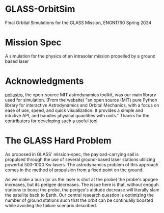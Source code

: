 # GLASS-OrbitSim
Final Orbital Simulations for the GLASS Mission, ENGN1760 Spring 2024

# Mission Spec
A simulation for the physics of an intrasolar mission propelled by a ground based laser

# Acknowledgments
[poliastro](https://docs.poliastro.space/en/stable/index.html), the open-source MIT astrodynamics toolkit, was our main library used for simulation. (From the website) "an open source (MIT) pure Python library for interactive Astrodynamics and Orbital Mechanics, with a focus on ease of use, speed, and quick visualization. It provides a simple and intuitive API, and handles physical quantities with units." Thanks for the contributors for developing such a useful tool.

# The GLASS Hard Problem
As proposed in GLASS' mission-spec, the payload-carrying sail is propulsed through the use of several ground-based laser stations utilizing powerful 500-1000 Kw lasers. The astrodynamics problem of this approach comes in the method of propulsion from a fixed point on the ground.

As we make a burn (or as the laser is shot at the probe) the probe's apogee increases, but its perigee decreases. The issue here is that, without enoguh stations to boost the probe, the perigee's altitude decrease will literally slam the satellite back to Earth. Our central research question is optimizing the number of ground stations such that the orbit can be continually boosted while avoiding the failure scenario described. 

<!-- # Compromises -->
<!-- TODO: Fill in info about prograde compromise burn -->


